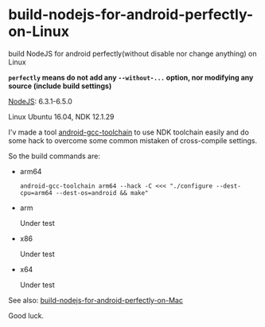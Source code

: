 # build-nodejs-for-android-perfectly-on-Linux
build NodeJS for android perfectly(without disable nor change anything) on Linux

**`perfectly` means do not add any `--without-...` option, nor modifying any source (include build settings)**

[NodeJS](https://github.com/nodejs/node): 6.3.1-6.5.0

Linux Ubuntu 16.04, NDK 12.1.29

I'v made a tool [android-gcc-toolchain](https://github.com/sjitech/android-gcc-toolchain) to use NDK toolchain easily and do some hack to overcome some common mistaken of cross-compile settings.

So the build commands are:

- arm64

    ```
    android-gcc-toolchain arm64 --hack -C <<< "./configure --dest-cpu=arm64 --dest-os=android && make"
    ```

- arm

    Under test

- x86

    Under test

- x64

    Under test

See also: [build-nodejs-for-android-perfectly-on-Mac](https://github.com/sjitech/build-nodejs-for-android-perfectly-on-Mac)

Good luck.
